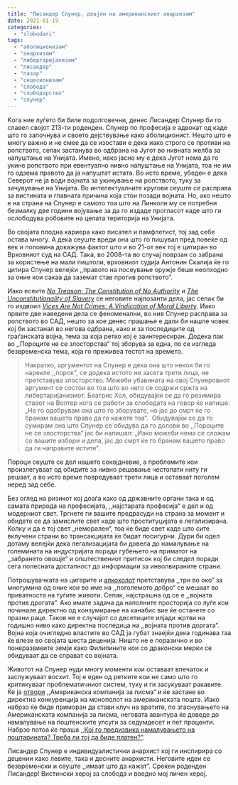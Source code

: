 ```yaml
---
title: "Лисандер Спунер, доаjен на американскиот анархизам"
date: 2021-01-19
categories: 
  - "slobodari"
tags: 
  - "аболиционизам"
  - "анархизам"
  - "либертаријанизам"
  - "лисандер"
  - "пазар"
  - "сецесионизам"
  - "слобода"
  - "слободарство"
  - "спунер"
---
```


Kога ние луѓето би биле подoлговечни, денес Лисандер Спунер би го славел својот 213-ти роденден. Спунер по професија е адвокат од каде што го започнува и своето дејствување како аболиционист. Нешто што е многу важно и не смее да се изостави е дека иако строго се противи на ропството, сепак застанува во одбрана на Југот во нивната желба за напуштање на Унијата. Имено, иако јасно му е дека Југот нема да го укине ропството при евентуално нивно напуштање на Унијата, тоа не им го одзема правото да ја напуштат истата. Во исто време, убеден е дека Северот не ја води војната за укинување на ропството, туку за зачувување на Унијата. Во интелектуалните кругови сеуште се расправа за вистината и главната причина која стои позади војната. Но, ако нешто е на страна на Спунер е самото тоа што на Линколн му се потребни безмалку две години војување за да го издаде прогласот каде што ги ослободува робовите на целата територија на Унијата.

Во својата плодна кариера како писател и памфлетист, тој зад себе остава многу. А дека сеуште вреди она што го пишувал пред повеќе од век и половина докажува фактот што и во 21-от век тој е цитиран во Врховниот суд на САД. Така, во 2008-та во случај поврзан со забрана за користење на мали пиштоли, врховниот судија Антонин Скалија ќе го цитира Спунер велејќи ,,правото на посеување оружје беше неопходно за оние кои сакаа да заземат став против ропството”.

Иако есеите [](https://www.amazon.com/No-Treason-Constitution-Authority/dp/1938357000/)[_No Treason: The Constitution of No Authority_](https://files.libertyfund.org/files/2194/Spooner_1485_Bk.pdf) и [](https://www.amazon.com/Unconstitutionality-Slavery-Lysander-Spooner/dp/1508601704)[_The Unconstitutionality of Slavery_](https://oll.libertyfund.org/title/spooner-the-unconstitutionality-of-slavery-1860) се неговите најпозанти дела, јас сепак би го издвоил [](https://www.amazon.com/Vices-Are-Not-Crimes-Vindication/dp/1169197876)[_Vices Are Not Crimes: A Vindication of Moral Liberty_](https://static1.squarespace.com/static/55a3c833e4b07c31913e6eae/t/55a52368e4b0994cd9068873/1436885864688/Vices+Are+Not+Crimes.pdf). Иако првите две наведени дела се феноменални, во нив Спунер расправа за ропството во САД, нешто за кое денес прашање е дали би нашле човек кој би застанал во негова одбрана, како и за последиците од граѓанската војна, тема за која ретко кој е заинтересиран. Додека пак во ,,Пороците не се злосторства“ тој зборува за една, по се изгледа безвременска тема, која го преживеа тестот на времето. 

> Накратко, аргументот на Спунер е дека она што некои би го нарекле ,,порок“, се додека истото не засега трети лица, не претставува злосторство. Можеби убавината на овој Спунеровиот аргумент се состои во тоа што во него се содржи сржта на либертаријанизмот. Беатрис Хол, обидувајќи се да го резимира ставот на Волтер кога се работи за слободата на говор ќе напише: „Не го одобрувам она што го зборувате, но јас до смрт ќе го бранам вашето право да го кажете тоа“.  Oбидувајќи се да го сумирам она што Спунер се обидува да го долови во ,,Пороците не се злосторства“ јас би напишал: „Иако можеби нема се сложам со вашите избори и дела, јас до смрт ќе го бранам вашето право да ги направите истите“.  

Пороци сеуште се дел нашето секојдневие, а проблемите кои произлегуваат од обидите за нивно решавање честопати ниту ги решаат, а во исто време повредуваат трети лица и оставаат поголем неред зад себе. 

Без оглед на ризикот кој доаѓа како од државните органи така и од самата природа на професијата, ,,најстарата професија“ е дел и од модерниот свет. Тргнете ги вашите предрасуди на страна за момент и обидете се да замислите свет каде што проституцијата е легализирана. Колку и да е тој свет „неморален“, тоа ќе биде свет каде што сите вклучени страни во трансакцијата ќе бидат посигурни. Дури би одел дотаму велејќи дека легализацијата би довела до намалување на големината на индустријата поради губењето на приматот на ,,забрането овошје“ и општествениот притисок кој би следел поради сега полесната достапност до информации за инволвираните страни.

Потрошувачката на цигарите и [алкохолот](http://libertaniabackup.local/szo-i-alkoholot/) претставува ,,трн во око“ за многумина од оние кои во име на ,,поголемото добро“ се мешаат во приватноста на туѓите животи. Сепак, најстрашна од се е ,,војната против дрогата“. Ако имате задача да наполните просторија со луѓе кои починале директно од конзумирање на канабис вие ќе останете со празни раце. Таков не е случајот со десетиците илјади жртви на годишно ниво како директна последица на ,,војната против доргата“. Војна која очигледно властите во САД ја губат знаејќи дека годинава таа ќе влезе во својата шеста деценија. Ништо не е поразично и во понеразвиеите земји како Филипините кои со драконски мерки се обидуваат да се справат со војната.   

Животот на Спунер нуди многу моменти кои оставаат впечаток и заслужуваат восхит. Тој е еден од ретките кои не само што го критикуваат проблематичниот систем, туку и ги засукуваат ракавите. Ќе ја [отвори](https://fee.org/articles/lysander-spooner-the-anarchist-who-single-handedly-took-on-the-us-post-office/) ,,Американска компанија за писма“ и ќе застане во директна конкуренција на монополот на американската пошта. Иако набрзо ќе биде приморан да стави клуч на вратите, по згаснувањето на Американската компанија за писма, неговата авантура ќе доведе до намалување на поштенските улсуги за седумдесет и пет проценти. Набрзо потоа ќе праша [,,Кој го предизвика намалувањето на поштарината? Треба ли тој да биде платен?“](https://www.amazon.com/gp/product/B07H1H42Y8/ref=as_li_tl?ie=UTF8&camp=1789&creative=9325&creativeASIN=B07H1H42Y8&linkCode=as2&tag=feeonline-20&linkId=273816217375b7d68499b2a69225b61c).

Лисандер Спунер е индивидуалистички анархист кој ги инспирира со децении како левите, така и десните анархисти. Неговите идеи се безвременски и сеуште ,,имаат што да кажат“. Среќен роденден Лисандер! Вистински херој за слобода и воедно мој личен херој.
